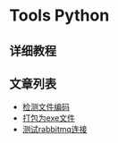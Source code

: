 # Tools Python

## 详细教程


## 文章列表

* [检测文件编码](./0001-检测文件编码)
* [打包为exe文件](./0002-打包为exe文件)
* [测试rabbitmq连接](./0003-测试rabbitmq连接)
